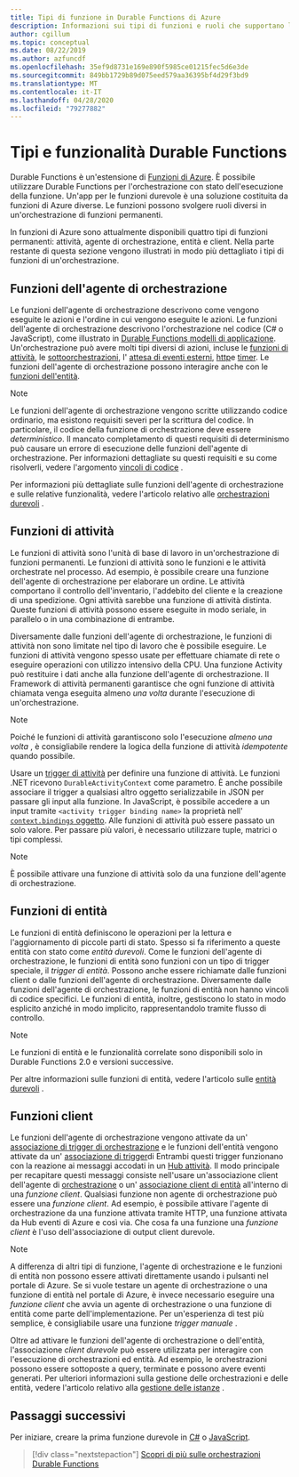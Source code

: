 ```yaml
---
title: Tipi di funzione in Durable Functions di Azure
description: Informazioni sui tipi di funzioni e ruoli che supportano la comunicazione da funzione a funzione in un'orchestrazione Durable Functions in funzioni di Azure.
author: cgillum
ms.topic: conceptual
ms.date: 08/22/2019
ms.author: azfuncdf
ms.openlocfilehash: 35ef9d8731e169e890f5985ce01215fec5d6e3de
ms.sourcegitcommit: 849bb1729b89d075eed579aa36395bf4d29f3bd9
ms.translationtype: MT
ms.contentlocale: it-IT
ms.lasthandoff: 04/28/2020
ms.locfileid: "79277882"
---
```

# <a name="durable-functions-types-and-features"></a>Tipi e funzionalità Durable Functions

Durable Functions è un'estensione di [Funzioni di Azure](../functions-overview.md). È possibile utilizzare Durable Functions per l'orchestrazione con stato dell'esecuzione della funzione. Un'app per le funzioni durevole è una soluzione costituita da funzioni di Azure diverse. Le funzioni possono svolgere ruoli diversi in un'orchestrazione di funzioni permanenti. 

In funzioni di Azure sono attualmente disponibili quattro tipi di funzioni permanenti: attività, agente di orchestrazione, entità e client. Nella parte restante di questa sezione vengono illustrati in modo più dettagliato i tipi di funzioni di un'orchestrazione.

## <a name="orchestrator-functions"></a>Funzioni dell'agente di orchestrazione

Le funzioni dell'agente di orchestrazione descrivono come vengono eseguite le azioni e l'ordine in cui vengono eseguite le azioni. Le funzioni dell'agente di orchestrazione descrivono l'orchestrazione nel codice (C# o JavaScript), come illustrato in [Durable Functions modelli di applicazione](durable-functions-overview.md#application-patterns). Un'orchestrazione può avere molti tipi diversi di azioni, incluse le [funzioni di attività](#activity-functions), le [sottoorchestrazioni](durable-functions-orchestrations.md#sub-orchestrations), l' [attesa di eventi esterni](durable-functions-orchestrations.md#external-events), [http](durable-functions-http-features.md)e [timer](durable-functions-orchestrations.md#durable-timers). Le funzioni dell'agente di orchestrazione possono interagire anche con le [funzioni dell'entità](#entity-functions).

> [!NOTE]
> Le funzioni dell'agente di orchestrazione vengono scritte utilizzando codice ordinario, ma esistono requisiti severi per la scrittura del codice. In particolare, il codice della funzione di orchestrazione deve essere *deterministico*. Il mancato completamento di questi requisiti di determinismo può causare un errore di esecuzione delle funzioni dell'agente di orchestrazione. Per informazioni dettagliate su questi requisiti e su come risolverli, vedere l'argomento [vincoli di codice](durable-functions-code-constraints.md) .

Per informazioni più dettagliate sulle funzioni dell'agente di orchestrazione e sulle relative funzionalità, vedere l'articolo relativo alle [orchestrazioni durevoli](durable-functions-orchestrations.md) .

## <a name="activity-functions"></a>Funzioni di attività

Le funzioni di attività sono l'unità di base di lavoro in un'orchestrazione di funzioni permanenti. Le funzioni di attività sono le funzioni e le attività orchestrate nel processo. Ad esempio, è possibile creare una funzione dell'agente di orchestrazione per elaborare un ordine. Le attività comportano il controllo dell'inventario, l'addebito del cliente e la creazione di una spedizione. Ogni attività sarebbe una funzione di attività distinta. Queste funzioni di attività possono essere eseguite in modo seriale, in parallelo o in una combinazione di entrambe.

Diversamente dalle funzioni dell'agente di orchestrazione, le funzioni di attività non sono limitate nel tipo di lavoro che è possibile eseguire. Le funzioni di attività vengono spesso usate per effettuare chiamate di rete o eseguire operazioni con utilizzo intensivo della CPU. Una funzione Activity può restituire i dati anche alla funzione dell'agente di orchestrazione. Il Framework di attività permanenti garantisce che ogni funzione di attività chiamata venga eseguita almeno *una volta* durante l'esecuzione di un'orchestrazione.

> [!NOTE]
> Poiché le funzioni di attività garantiscono solo l'esecuzione *almeno una volta* , è consigliabile rendere la logica della funzione di attività *idempotente* quando possibile.

Usare un [trigger di attività](durable-functions-bindings.md#activity-trigger) per definire una funzione di attività. Le funzioni .NET ricevono `DurableActivityContext` come parametro. È anche possibile associare il trigger a qualsiasi altro oggetto serializzabile in JSON per passare gli input alla funzione. In JavaScript, è possibile accedere a un input tramite `<activity trigger binding name>` la proprietà nell' [ `context.bindings` oggetto](../functions-reference-node.md#bindings). Alle funzioni di attività può essere passato un solo valore. Per passare più valori, è necessario utilizzare tuple, matrici o tipi complessi.

> [!NOTE]
> È possibile attivare una funzione di attività solo da una funzione dell'agente di orchestrazione.

## <a name="entity-functions"></a>Funzioni di entità

Le funzioni di entità definiscono le operazioni per la lettura e l'aggiornamento di piccole parti di stato. Spesso si fa riferimento a queste entità con stato come *entità durevoli*. Come le funzioni dell'agente di orchestrazione, le funzioni di entità sono funzioni con un tipo di trigger speciale, il *trigger di entità*. Possono anche essere richiamate dalle funzioni client o dalle funzioni dell'agente di orchestrazione. Diversamente dalle funzioni dell'agente di orchestrazione, le funzioni di entità non hanno vincoli di codice specifici. Le funzioni di entità, inoltre, gestiscono lo stato in modo esplicito anziché in modo implicito, rappresentandolo tramite flusso di controllo.

> [!NOTE]
> Le funzioni di entità e le funzionalità correlate sono disponibili solo in Durable Functions 2.0 e versioni successive.

Per altre informazioni sulle funzioni di entità, vedere l'articolo sulle [entità durevoli](durable-functions-entities.md) .

## <a name="client-functions"></a>Funzioni client

Le funzioni dell'agente di orchestrazione vengono attivate da un' [associazione di trigger di orchestrazione](durable-functions-bindings.md#orchestration-trigger) e le funzioni dell'entità vengono attivate da un' [associazione di trigger](durable-functions-bindings.md#entity-trigger)di Entrambi questi trigger funzionano con la reazione ai messaggi accodati in un [Hub attività](durable-functions-task-hubs.md). Il modo principale per recapitare questi messaggi consiste nell'usare un'associazione client dell'agente di [orchestrazione](durable-functions-bindings.md#orchestration-client) o un' [associazione client di entità](durable-functions-bindings.md#entity-client) all'interno di una *funzione client*. Qualsiasi funzione non agente di orchestrazione può essere una *funzione client*. Ad esempio, è possibile attivare l'agente di orchestrazione da una funzione attivata tramite HTTP, una funzione attivata da Hub eventi di Azure e così via. Che cosa fa una funzione una *funzione client* è l'uso dell'associazione di output client durevole.

> [!NOTE]
> A differenza di altri tipi di funzione, l'agente di orchestrazione e le funzioni di entità non possono essere attivati direttamente usando i pulsanti nel portale di Azure. Se si vuole testare un agente di orchestrazione o una funzione di entità nel portale di Azure, è invece necessario eseguire una *funzione client* che avvia un agente di orchestrazione o una funzione di entità come parte dell'implementazione. Per un'esperienza di test più semplice, è consigliabile usare una funzione *trigger manuale* .

Oltre ad attivare le funzioni dell'agente di orchestrazione o dell'entità, l'associazione *client durevole* può essere utilizzata per interagire con l'esecuzione di orchestrazioni ed entità. Ad esempio, le orchestrazioni possono essere sottoposte a query, terminate e possono avere eventi generati. Per ulteriori informazioni sulla gestione delle orchestrazioni e delle entità, vedere l'articolo relativo alla [gestione delle istanze](durable-functions-instance-management.md) .

## <a name="next-steps"></a>Passaggi successivi

Per iniziare, creare la prima funzione durevole in [C#](durable-functions-create-first-csharp.md) o [JavaScript](quickstart-js-vscode.md).

> [!div class="nextstepaction"]
> [Scopri di più sulle orchestrazioni Durable Functions](durable-functions-orchestrations.md)